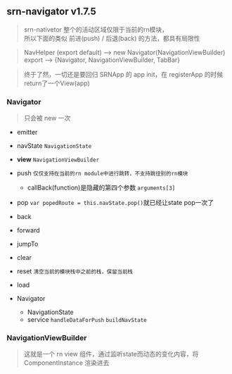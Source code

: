 ## srn-navigator v1.7.5

> srn-nativetor 整个的活动区域仅限于当前的rn模块，  
> 所以下面的类似 前进(push) / 后退(back) 的方法，都具有局限性

> NavHelper (export default) --> new Navigator(NavigationViewBuilder)  
> export --> {Navigator, NavigationViewBuilder, TabBar}

> 终于了然，一切还是要回归 SRNApp 的 app init，在 registerApp 的时候return了一个View(app)


### Navigator

> 只会被 new 一次

- emitter
- navState `NavigationState`
- **view**  `NavigationViewBuilder`

- push `仅仅支持在当前的rn module中进行跳转，不支持跳往别的rn模块`
    - callBack(function)是隐藏的第四个参数 `arguments[3]`
- pop  `var popedRoute = this.navState.pop()`就已经让state pop一次了
- back
- forward
- jumpTo
- clear
- reset `清空当前的模块栈中之前的栈，保留当前栈`
- load

- Navigator
    - NavigationState
    - service `handleDataForPush`  `buildNavState`

### NavigationViewBuilder

> 这就是一个 rn view 组件，通过监听state而动态的变化内容，将 ComponentInstance 渲染进去